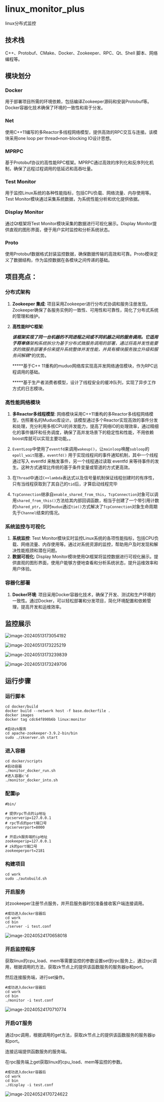 # linux_monitor_plus
linux分布式监控

## 技术栈

C++、Protobuf、CMake、Docker、Zookeeper、RPC、Qt、Shell 脚本、网络编程等。

## 模块划分

### Docker

用于部署项目所需的环境依赖，包括编译Zookeeper源码和安装Protobuf等。Docker容器化技术确保了环境的一致性和易于分发。

### Net

使用C++11编写的多Reactor多线程网络模型，提供高效的RPC交互与连接。该模块采用one loop per thread` + `non-blocking IO设计思想。

### MPRPC

基于Protobuf协议的高性能RPC框架。MPRPC通过高效的序列化和反序列化机制，确保了远程过程调用的低延迟和高吞吐量。

### Test Monitor

用于监控Linux系统的各种性能指标，包括CPU负载、网络流量、内存使用等。Test Monitor模块通过采集系统数据，为系统性能分析和优化提供依据。

### Display Monitor

通过Qt框架将Test Monitor模块采集的数据进行可视化展示。Display Monitor提供直观的图形界面，便于用户实时监控和分析系统状态。

### Proto

使用Protobuf数据格式封装监控数据，确保数据传输的高效和可靠。Proto模块定义了数据结构，作为监控数据在各模块之间传递的基础。

## 项目亮点：

### 分布式架构

1. **Zookeeper 集成**: 项目采用Zookeeper进行分布式协调和服务注册发现。Zookeeper确保了各服务实例的一致性、可用性和可靠性，简化了分布式系统的管理和维护。

2. **高性能RPC框架**: 

   *****该框架实现了同一台机器的不同进程之间或不同机器之间的服务调用。它适用于将**单体**架构系统拆分为基于**分布式微服务调用**的部署，通过将高并发性能要求的**微服务部署多份**来提升系统整体**并发**性能，并具有模块服务**独立升级**和服务间**解耦**的优势。

   *****基于C++ 11重构的muduo网络库实现高并发网络通信模块，作为RPC远程调用的基础。

   *****基于生产者消费者模型，设计了线程安全的缓冲队列，实现了异步工作方式的日志模块。

### 高性能网络模块

1. **多Reactor多线程模型**: 网络模块采用C++11重构的多Reactor多线程网络模型，仿照著名的Muduo库设计。该模型通过多个Reactor实现高效的事件分发和处理，充分利用多核CPU的并发能力，提高了网络IO的处理效率，通过精细化的事件循环和任务调度，确保了高并发场景下的稳定性和性能，不用依赖boost库就可以实现主要功能。。

2. `EventLoop`中使用了`eventfd`来调用`wakeup()`，让`mainloop`唤醒`subloop`的`epoll_wait`阻塞，`eventfd()` 用于实现线程间的事件通知机制，其中一个线程通过写入 eventfd 来触发事件，另一个线程通过读取 eventfd 来等待事件的发生。这种方式通常比传统的基于条件变量或管道的方式更高效。

3. 在`Thread`中通过`C++lambda`表达式以及信号量机制保证线程创建时的有序性，只有当线程获取到了其自己的`tid`后，才算启动线程完毕

4. `TcpConnection`继承自`enable_shared_from_this`，`TcpConnection`对象可以调用`shared_from_this()`方法给其内部回调函数，相当于创建了一个带引用计数的`shared_ptr`，同时`muduo`通过`tie()`方式解决了`TcpConnection`对象生命周期先于`Channel`结束的情况。

   

### 系统监控与可视化

1. **系统监控**: Test Monitor模块实时监控Linux系统的各项性能指标，包括CPU负载、网络流量、内存使用等。通过对系统资源的监控，帮助用户及时发现和解决性能瓶颈和潜在问题。
2. **数据可视化**: Display Monitor模块使用Qt框架将监控数据进行可视化展示。提供直观的图形界面，使用户能够方便地查看和分析系统状态，提升运维效率和用户体验。

### 容器化部署

1. **Docker环境**: 项目采用Docker容器化技术，确保了开发、测试和生产环境的一致性。通过Docker，可以轻松部署和分发项目，简化环境配置和依赖管理，提高开发和运维效率。

## 监控展示

![image-20240513173054192](https://my-figures.oss-cn-beijing.aliyuncs.com/Figures/image-20240513173054192.png)

![image-20240513173225219](https://my-figures.oss-cn-beijing.aliyuncs.com/Figures/image-20240513173225219.png)

![image-20240513173239839](https://my-figures.oss-cn-beijing.aliyuncs.com/Figures/image-20240513173239839.png)

![image-20240513173249706](https://my-figures.oss-cn-beijing.aliyuncs.com/Figures/image-20240513173249706.png)

## 运行步骤

### 运行脚本

```shell
cd docker/build
docker build --network host -f base.dockerfile .
docker images 
docker tag cdc64f890b6b linux:monitor

#启动zk服务
cd apache-zookeeper-3.9.2-bin/bin
sudo ./zkserver.sh start
```

### 进入容器

```shell
cd docker/scripts 
#启动容器
./monitor_docker_run.sh
#进入容器c'd
./monitor_docker_into.sh
```

### 配置ip

```shell
#bin/

# 提供rpc节点的ip地址
rpcserverip=127.0.0.1     
# rpc节点的port端口号
rpcserverport=8000
    
# 开启zk服务端的ip地址
zookeeperip=127.0.0.1    
# zk的port端口号
zookeeperport=2181

```

### 构建项目

```shell
cd work
sudo ./autobuild.sh
```

### 开启服务

对zookeeper注册节点服务，并开启服务器时刻准备接收客户端连接调用。

```shell
#成功进入docker容器后
cd work
cd bin
./server -i test.conf
```

![image-20240524170658018](https://my-figures.oss-cn-beijing.aliyuncs.com/Figures/image-20240524170658018.png)

### 开启监控程序

获取linux的cpu_load、mem等需要监控的参数设置set到rpc服务上，通过rpc调用，根据调用的方法，获取zk节点上的提供该函数服务的服务器ip和port。

然后连接服务端，进行set操作。

```shell
#成功进入docker容器后
cd work
cd bin
./monitor -i test.conf
```

![image-20240524170710774](https://my-figures.oss-cn-beijing.aliyuncs.com/Figures/image-20240524170710774.png)



### 开启QT服务

通过rpc调用，根据调用的get方法，获取zk节点上的提供该函数服务的服务器ip和port。

连接远端提供函数服务的服务端。

在rpc服务端上get获取linux的cpu_load、mem等监控的参数。

```shell
#成功进入docker容器后
cd work
cd bin
./display -i test.conf
```

![image-20240524170724622](https://my-figures.oss-cn-beijing.aliyuncs.com/Figures/image-20240524170724622.png)























